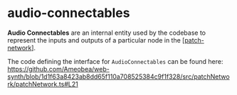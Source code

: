 # audio-connectables

**Audio Connectables** are an internal entity used by the codebase to represent the inputs and outputs of a particular node in the [[patch-network]].

The code defining the interface for `AudioConnectables` can be found here: <https://github.com/Ameobea/web-synth/blob/1d1f63a8423ab8dd65f110a708525384c9f1f328/src/patchNetwork/patchNetwork.ts#L21>

[//begin]: # "Autogenerated link references for markdown compatibility"
[patch-network]: patch-network "patch-network"
[//end]: # "Autogenerated link references"

